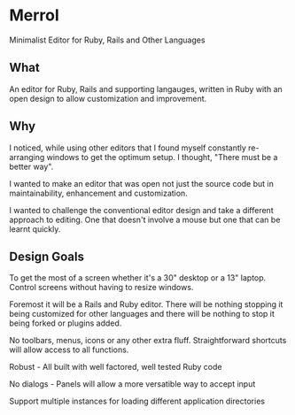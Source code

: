 Merrol
======
Minimalist Editor for Ruby, Rails and Other Languages

What
----------------------------------
An editor for Ruby, Rails and supporting langauges, written in Ruby with an open design to allow customization and improvement.

Why
----------------------------------
I noticed, while using other editors that I found myself constantly re-arranging windows to get the optimum setup. I thought, "There must be a better way".

I wanted to make an editor that was open not just the source code but in maintainability, enhancement and customization.

I wanted to challenge the conventional editor design and take a different approach to editing. One that doesn't involve a mouse but one that can be learnt quickly.

Design Goals
----------------------------------
To get the most of a screen whether it's a 30" desktop or a 13" laptop. Control screens without having to resize windows.

Foremost it will be a Rails and Ruby editor. There will be nothing stopping it being customized for other languages and there will be nothing to stop it being forked or plugins added.

No toolbars, menus, icons or any other extra fluff. Straightforward shortcuts will allow access to all functions.

Robust - All built with well factored, well tested Ruby code

No dialogs - Panels will allow a more versatible way to accept input

Support multiple instances for loading different application directories

